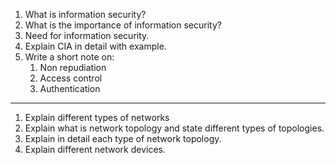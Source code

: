 1. What is information security?
2. What is the importance of information security?
3. Need for information security.
4. Explain CIA in detail with example.
5. Write a short note on:
    1. Non repudiation
    2. Access control
    3. Authentication

---

1. Explain different types of networks
2. Explain what is network topology and state different types of topologies.
3. Explain in detail each type of network topology.
4. Explain different network devices.

